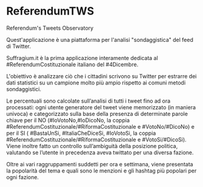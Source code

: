 # ReferendumTWS
Referendum's Tweets Observatory

Quest'applicazione è una piattaforma per l'analisi "sondaggistica" del feed di Twitter.

Suffragium.it è la prima applicazione interamente dedicata al #ReferendumCostituzionale italiano del #4Dicembre.

L'obiettivo è analizzare ciò che i cittadini scrivono su Twitter per estrarre dei dati statistici su un campione molto più ampio rispetto ai comuni metodi sondaggistici.

Le percentuali sono calcolate sull’analisi di tutti i tweet fino ad ora processati: ogni utente generatore del tweet viene memorizzato (in maniera univoca) e categorizzato sulla base della presenza di determinate parole chiave per il NO (#IoVotoNo,#IoDicoNo, la coppia #ReferendumCostituzionale/#RiformaCostituzionale e #VotoNo/#DicoNo) e per il SI ( #BastaUnSi, #ItaliaCheDiceSi, #IoVotoSi, la coppia #ReferendumCostituzionale/#RiformaCostituzionale e #VotoSi/#DicoSi). Viene inoltre fatto un controllo sull’ambiguità della posizione politica, valutando se l’utente in precedenza aveva twittato per una diversa fazione.

Oltre ai vari raggruppamenti suddetti per ora e settimana, viene presentata la popolarità del tema e quali sono le menzioni e gli hashtag più popolari per ogni fazione.
